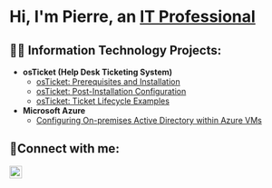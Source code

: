<h1>Hi, I'm Pierre, an <a href="https://linkedin.com/in/pierremcgheewilliams">IT Professional</a>
</h1>

<h2>👨‍💻 Information Technology Projects:</h2>

- <b>osTicket (Help Desk Ticketing System)</b>
  - [osTicket: Prerequisites and Installation](https://github.com/pierremw/osticket-prereqs)
  - [osTicket: Post-Installation Configuration](https://github.com/pierremw/osticket-install-configuration)
  - [osTicket: Ticket Lifecycle Examples](https://github.com/pierremw/ticketlifecycles)
- <b>Microsoft Azure</b>
  - [Configuring On-premises Active Directory within Azure VMs](https://github.com/pierremw/on-premisesactivedirectory)


<h2>🤳Connect with me:</h2>


[<img align="left" alt="Josh | LinkedIn" width="22px" src="https://cdn.jsdelivr.net/npm/simple-icons@v3/icons/linkedin.svg" />][linkedin]



[linkedin]: https://linkedin.com/in/pierremcgheewilliams
